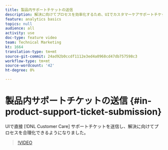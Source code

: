```yaml
---
title: 製品内サポートチケットの送信
description: 解決に向けてプロセスを効率化するため、UIでカスタマーケアサポートチケットを直接送信できるようになりました。
feature: analytics basics
topics: null
audience: all
activity: use
doc-type: feature video
team: Technical Marketing
kt: 1664
translation-type: tm+mt
source-git-commit: 24ad92b0ccdf1112e3ed4a0968cd47db757598c3
workflow-type: tm+mt
source-wordcount: '42'
ht-degree: 0%

---
```



# 製品内サポートチケットの送信 {#in-product-support-ticket-submission}

UIで直接 [!DNL Customer Care] サポートチケットを送信し、解決に向けてプロセスを合理化できるようになりました。

>[!VIDEO](https://video.tv.adobe.com/v/23133/?quality=12)
